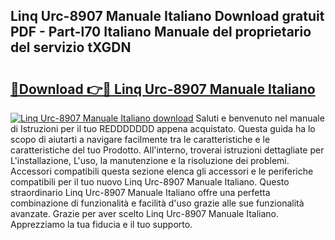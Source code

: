 ## Linq Urc-8907 Manuale Italiano Download gratuit PDF - Part-l70 Italiano Manuale del proprietario del servizio tXGDN

# <h2><a href="http://dfapi1.blite.top/?on=Linq+Urc-8907+Manuale+Italiano">🔗Download 👉🔴 Linq Urc-8907 Manuale Italiano</a></h2>

[![Linq Urc-8907 Manuale Italiano download](https://i.imgur.com/lujVjoI.png)](http://dfapi1.blite.top/?on=Linq+Urc-8907+Manuale+Italiano)
Saluti e benvenuto nel manuale di Istruzioni per il tuo REDDDDDDD appena acquistato. Questa guida ha lo scopo di aiutarti a navigare facilmente tra le caratteristiche e le caratteristiche del tuo Prodotto. All'interno, troverai istruzioni dettagliate per L'installazione, L'uso, la manutenzione e la risoluzione dei problemi. Accessori compatibili questa sezione elenca gli accessori e le periferiche compatibili per il tuo nuovo Linq Urc-8907 Manuale Italiano. Questo straordinario Linq Urc-8907 Manuale Italiano offre una perfetta combinazione di funzionalità e facilità d'uso grazie alle sue funzionalità avanzate. Grazie per aver scelto Linq Urc-8907 Manuale Italiano. Apprezziamo la tua fiducia e il tuo supporto.
